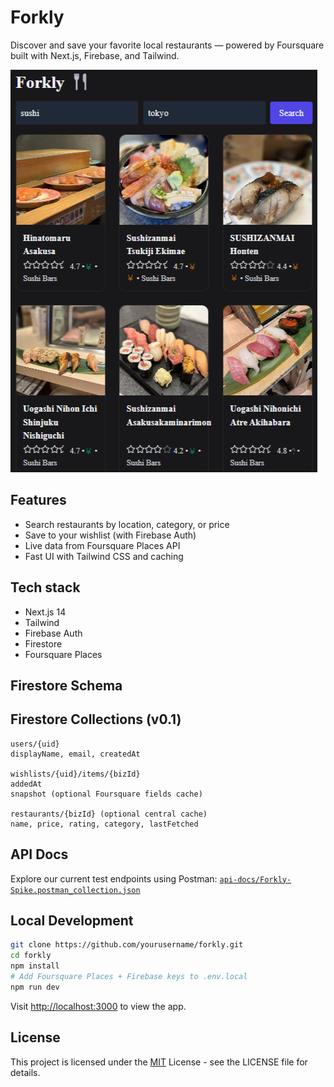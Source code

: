 # Forkly
Discover and save your favorite local restaurants — powered by Foursquare built with Next.js, Firebase, and Tailwind.

![Screenshot of Forkly restaurant search UI](./public/screenshot.png)

## Features

- Search restaurants by location, category, or price
- Save to your wishlist (with Firebase Auth)
- Live data from Foursquare Places API
- Fast UI with Tailwind CSS and caching

## Tech stack
- Next.js 14
- Tailwind
- Firebase Auth
- Firestore
- Foursquare Places

## Firestore Schema

## Firestore Collections (v0.1)
```
users/{uid}
displayName, email, createdAt

wishlists/{uid}/items/{bizId}
addedAt
snapshot (optional Foursquare fields cache)

restaurants/{bizId} (optional central cache)
name, price, rating, category, lastFetched
```
## API Docs

Explore our current test endpoints using Postman:
[`api-docs/Forkly-Spike.postman_collection.json`](./api-docs/Forkly-Spike.postman_collection.json)

## Local Development

```bash
git clone https://github.com/yourusername/forkly.git
cd forkly
npm install
# Add Foursquare Places + Firebase keys to .env.local
npm run dev
```

Visit [http://localhost:3000](http://localhost:3000) to view the app.



## License
This project is licensed under the [MIT](https://mit-license.org) License - see the LICENSE file for details.